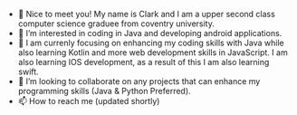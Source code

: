 - 👋 Nice to meet you! My name is Clark and I am a upper second class computer science graduee from coventry university.
- 👀 I’m interested in coding in Java and developing android applications.
- 🌱 I am currenly focusing on enhancing my coding skills with Java while also learning Kotlin and more web development skills in JavaScript. I am also learning IOS
development, as a result of this I am also learning swift.
- 💞️ I’m looking to collaborate on any projects that can enhance my programming skills (Java & Python Preferred).
- 📫 How to reach me (updated shortly)

<!---
Clark-byte/Clark-byte is a ✨ special ✨ repository because its `README.md` (this file) appears on your GitHub profile.
You can click the Preview link to take a look at your changes.
--->
